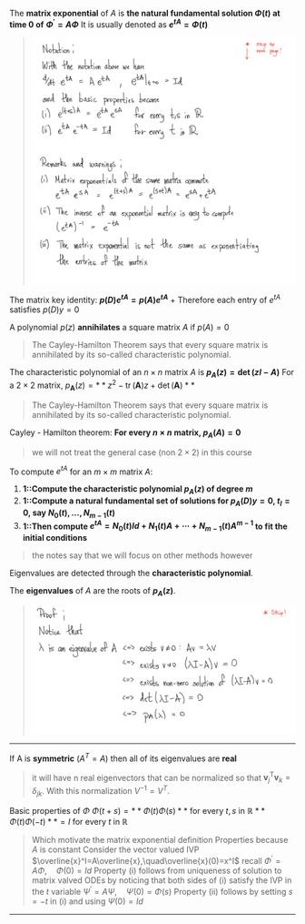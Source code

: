 The **matrix exponential** of $A$ is **the natural fundamental solution $\Phi(t)$ at time $0$ of**
**$\Phi^{\prime}=A\Phi$**
It is usually denoted as
**$e^{tA}=\Phi(t)$**
> ![](z_attachments/Pasted%20image%2020250506180803.png)

The matrix key identity:
**$p(D)e^{tA}=p(A)e^{tA}$**
+
Therefore each entry of $e^{tA}$ satisfies $p(D)y=0$

A polynomial $p(z)$ **annihilates** a square matrix $A$ if $p(A)=0$
> The Cayley-Hamilton Theorem says that every square matrix is annihilated by its so-called characteristic polynomial.

The characteristic polynomial of an $n \times n$ matrix $A$ is **$p_{A}(z)=\det(zI-A)$**
For a $2 \times 2$ matrix, $p_{\mathbf{A}}(z)=**z^2-\operatorname{tr}(\mathbf{A})z+\det(\mathbf{A})**$
> The Cayley-Hamilton Theorem says that every square matrix is annihilated by its so-called characteristic polynomial.

Cayley - Hamilton theorem:
**For every $n\times n$ matrix, $p_A (A) = 0$**
> we will not treat the general case (non $2 \times 2$) in this course

To compute $e^{tA}$ for an $m \times m$ matrix $A$:
1. **1::Compute the characteristic polynomial $p_A(z)$ of degree $m$**
2. **1::Compute a natural fundamental set of solutions for $p_A(D)y=0$, $t_I = 0$, say $N_0(t),\ldots,N_{m-1}(t)$**
3. **1::Then compute $e^{tA}=N_0(t)Id+N_1(t)A+\cdots+N_{m-1}(t)A^{m-1}$ to fit the initial conditions**
> the notes say that we will focus on other methods however

Eigenvalues are detected through the **characteristic polynomial**.

The **eigenvalues** of $A$ are the roots of **$p_A(z)$**.
> ![](z_attachments/Pasted%20image%2020250506204550.png)

***

If A is **symmetric** ($A^T = A$) then all of its eigenvalues are **real**
> it will have n real eigenvectors that can be normalized so that $\mathbf{v}_{j}^{\mathrm{T}}\mathbf{v}_{k}=\delta_{jk}$. With this normalization $V^{−1} = V^T$.

Basic properties of $\Phi$
$\Phi(t+s)=**\Phi(t)\Phi(s)**$ for every $t, s$ in $\mathbb{R}$
$**\Phi(t)\Phi(-t)** = I$ for every $t$ in $\mathbb{R}$
> Which motivate the matrix exponential definition 
> Properties because $A$ is constant
> Consider the vector valued IVP $\overline{x}^I=A\overline{x},\quad\overline{x}(0)=x^I$
> recall $\Phi^{\prime}=A\Phi,\quad\Phi(0)=Id$
> Property (i) follows from uniqueness of solution to matrix valved ODEs
> by noticing that both sides of (i) satisfy the IVP in the $t$ variable
> $\Psi^{\prime}=A\Psi,\quad\Psi(0)=\Phi(s)$
> Property (ii) follows by setting $s=-t$ in (i) and using $\Psi(0) = Id$

***
